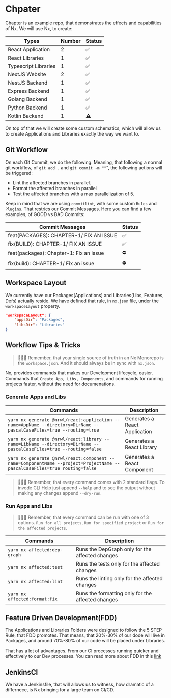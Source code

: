 # Chpater

Chapter is an example repo, that demonstrates the effects and capabilities of Nx. We will use Nx, to create:

| Types                | Number | Status |
| -------------------- | ------ | ------ |
| React Application    | 2      | ✅     |
| React Libraries      | 1      | ✅     |
| Typescript Libraries | 1      | ✅     |
| NextJS Website       | 2      | ✅     |
| NestJS Backend       | 1      | ✅     |
| Express Backend      | 1      | ✅     |
| Golang Backend       | 1      | ✅     |
| Python Backend       | 1      | ✅     |
| Kotlin Backend       | 1      | ⚠️     |

On top of that we will create some custom schematics, which will allow us to create Applications and Libraries exactly
the way we want to.

## Git Workflow

On each Git Commit, we do the following. Meaning, that following a normal git workflow, of `git add .` and `git commit -m ""`",
the following actions will be triggered:

- Lint the affected branches in parallel.
- Format the affected branches in parallel
- Test the affected branches with a max parallelization of 5.

Keep in mind that we are using `commitlint`, with some custom `Rules` and `Plugins`. That restrics our Commit Messages.
Here you can find a few examples, of GOOD vs BAD Commits:

| Commit Messages                         | Status |
| --------------------------------------- | ------ |
| feat(PACKAGES): CHAPTER-1/ FIX AN ISSUE | ✅     |
| fix(BUILD): CHAPTER-1/ FIX AN ISSUE     | ✅     |
| feat(packages): Chapter-1: Fix an issue | ⛔     |
| fix(build): CHAPTER-1/ Fix an issue     | ⛔     |

## Workspace Layout

We currently have our Packages(Applications) and Libraries(Libs, Features, Defs) actually reside. We have defined that rule, in `nx.json` file, under the `workspaceLayout` property.

```json
"workspaceLayout": {
    "appsDir": "Packages",
    "libsDir": "Libraries"
}
```

## Workflow Tips & Tricks

> 👨🏻‍💻 Remember, that your single source of truth in an Nx Monorepo is the `workspace.json`. And it should always be in sync with `nx.json`.

Nx, provides commands that makes our Development lifecycle, easier. Commands that `Create App, Libs, Components`,
and commands for running projects faster, without the need for documenations.

### Generate Apps and Libs

| Commands                                                                                                                 | Description                   |
| ------------------------------------------------------------------------------------------------------------------------ | ----------------------------- |
| `yarn nx generate @nrwl/react:application --name=AppName --directory=DirName --pascalCaseFiles=true --routing=true`      | Generates a React Application |
| `yarn nx generate @nrwl/react:library --name=LibName --directory=DirName --pascalCaseFiles=true --routing=false`         | Generates a React Library     |
| `yarn nx generate @nrwl/react:component --name=ComponentName --project=ProjectName --pascalCaseFiles=true routing=false` | Generates a React Component   |

> 👨🏻‍💻 Remember, that every command comes with 2 standard flags. To invode CLI Help just append `--help` and to see the output without making any changes append `--dry-run`.

### Run Apps and Libs

> 👨🏻‍💻 Remember, that every command can be run with one of 3 options. `Run for all projects`, `Run for specified project` or `Run for the affected projects`.

| Commands                      | Description                                       |
| ----------------------------- | ------------------------------------------------- |
| `yarn nx affected:dep-graph`  | Runs the DepGraph only for the affected changes   |
| `yarn nx affected:test`       | Runs the tests only for the affected changes      |
| `yarn nx affected:lint`       | Runs the linting only for the affected changes    |
| `yarn nx affected:format:fix` | Runs the formatting only for the affected changes |

## Feature Driven Development(FDD)

The Applications and Libraries Folders were designed to follow the 5 STEP Rule, that FDD promotes. That means, that 20%-30% of our dode will live
in Packages, and around 70%-80% of our code will be placed under Libraries.

That has a lot of advantages. From our CI processes running quicker and effectively to our Dev processes. You can read more about FDD in this [link](https://www.productplan.com/glossary/feature-driven-development/)

## JenkinsCI

We have a Jenkinsfile, that will allows us to witness, how dramatic of a differnece, is Nx bringing for a large team on CI/CD.
